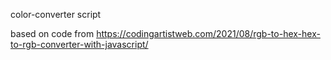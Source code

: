 color-converter script

based on code from
https://codingartistweb.com/2021/08/rgb-to-hex-hex-to-rgb-converter-with-javascript/

